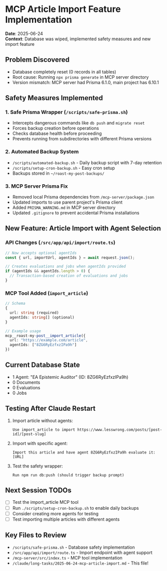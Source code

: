 # MCP Article Import Feature Implementation

**Date**: 2025-06-24  
**Context**: Database was wiped, implemented safety measures and new import feature

## Problem Discovered

- Database completely reset (0 records in all tables)
- Root cause: Running `npx prisma generate` in MCP server directory
- Version mismatch: MCP server had Prisma 6.1.0, main project has 6.10.1

## Safety Measures Implemented

### 1. Safe Prisma Wrapper (`/scripts/safe-prisma.sh`)

- Intercepts dangerous commands like `db push` and `migrate reset`
- Forces backup creation before operations
- Checks database health before proceeding
- Prevents running from subdirectories with different Prisma versions

### 2. Automated Backup System

- `/scripts/automated-backup.sh` - Daily backup script with 7-day retention
- `/scripts/setup-cron-backup.sh` - Easy cron setup
- Backups stored in `~/roast-my-post-backups/`

### 3. MCP Server Prisma Fix

- Removed local Prisma dependencies from `/mcp-server/package.json`
- Updated imports to use parent project's Prisma client
- Added `PRISMA_WARNING.md` in MCP server directory
- Updated `.gitignore` to prevent accidental Prisma installations

## New Feature: Article Import with Agent Selection

### API Changes (`/src/app/api/import/route.ts`)

```typescript
// Now accepts optional agentIds
const { url, importUrl, agentIds } = await request.json();

// Creates evaluations and jobs when agentIds provided
if (agentIds && agentIds.length > 0) {
  // Transaction-based creation of evaluations and jobs
}
```

### MCP Tool Added (`import_article`)

```typescript
// Schema
{
  url: string (required)
  agentIds: string[] (optional)
}

// Example usage
mcp__roast-my-post__import_article({
  url: "https://example.com/article",
  agentIds: ["8ZG6RyEzfxzIPa9h"]
})
```

## Current Database State

- 1 Agent: "EA Epistemic Auditor" (ID: 8ZG6RyEzfxzIPa9h)
- 0 Documents
- 0 Evaluations
- 0 Jobs

## Testing After Claude Restart

1. Import article without agents:

   ```
   Use import_article to import https://www.lesswrong.com/posts/[post-id]/[post-slug]
   ```

2. Import with specific agent:

   ```
   Import this article and have agent 8ZG6RyEzfxzIPa9h evaluate it: [URL]
   ```

3. Test the safety wrapper:
   ```
   Run npm run db:push (should trigger backup prompt)
   ```

## Next Session TODOs

- [ ] Test the import_article MCP tool
- [ ] Run `./scripts/setup-cron-backup.sh` to enable daily backups
- [ ] Consider creating more agents for testing
- [ ] Test importing multiple articles with different agents

## Key Files to Review

- `/scripts/safe-prisma.sh` - Database safety implementation
- `/src/app/api/import/route.ts` - Import endpoint with agent support
- `/mcp-server/src/index.ts` - MCP tool implementation
- `/claude/long-tasks/2025-06-24-mcp-article-import.md` - This file!
